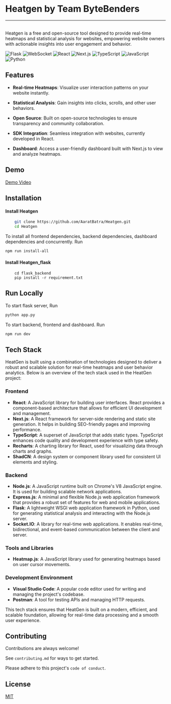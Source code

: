 



# Heatgen by Team ByteBenders
<hr>
<br />
Heatgen is a free and open-source tool designed to provide real-time heatmaps and statistical analysis for websites, empowering website owners with actionable insights into user engagement and behavior.    
 
![Flask](https://img.shields.io/badge/flask-%23000.svg?style=for-the-badge&logo=flask&logoColor=white) 
![WebSocket](https://img.shields.io/badge/websockets-%23800080.svg?style=for-the-badge&logo=websocket&logoColor=white)
![React](https://img.shields.io/badge/react-%2361DAFB.svg?style=for-the-badge&logo=react&logoColor=white)
![Next.js](https://img.shields.io/badge/next.js-%23000000.svg?style=for-the-badge&logo=next.js&logoColor=white)
![TypeScript](https://img.shields.io/badge/typescript-%23007ACC.svg?style=for-the-badge&logo=typescript&logoColor=white)
![JavaScript](https://img.shields.io/badge/JavaScript-323330?style=for-the-badge&logo=javascript&logoColor=F7DF1E)
![Python](https://img.shields.io/badge/Python-FFD43B?style=for-the-badge&logo=python&logoColor=blue)


## Features

- **Real-time Heatmaps**: Visualize user interaction patterns on your website instantly.

- **Statistical Analysis**: Gain insights into clicks, scrolls, and other user behaviors.
- **Open Source**: Built on open-source technologies to ensure transparency and community collaboration.
- **SDK Integration**: Seamless integration with websites, currently developed in React.
- **Dashboard**: Access a user-friendly dashboard built with Next.js to view and analyze heatmaps.


## Demo

[Demo Video](https://drive.google.com/file/d/1y-2o9ANNt_CA4ZoELIFer-7DUdORBNra/view?usp=sharing)


## Installation

#### Install Heatgen

```bash
    git clone https://github.com/AaratBatra/Heatgen.git
    cd Heatgen
```
To install all frontend dependencies, backend dependencies, dashboard dependencies and concurrently. Run

```sh
npm run install-all
```

#### Install Heatgen_flask
```
    cd flask_backend
    pip install -r requirement.txt
```
## Run Locally

To start flask server, Run

```sh
python app.py
```

To start backend, frontend and dashboard. Run

```sh
npm run dev
```

## Tech Stack

HeatGen is built using a combination of technologies designed to deliver a robust and scalable solution for real-time heatmaps and user behavior analytics. Below is an overview of the tech stack used in the HeatGen project:

### Frontend

- **React**: A JavaScript library for building user interfaces. React provides a component-based architecture that allows for efficient UI development and management.
- **Next.js**: A React framework for server-side rendering and static site generation. It helps in building SEO-friendly pages and improving performance.
- **TypeScript**: A superset of JavaScript that adds static types. TypeScript enhances code quality and development experience with type safety.
- **Recharts**: A charting library for React, used for visualizing data through charts and graphs.
- **ShadCN**: A design system or component library used for consistent UI elements and styling.

### Backend

- **Node.js**: A JavaScript runtime built on Chrome's V8 JavaScript engine. It is used for building scalable network applications.
- **Express.js**: A minimal and flexible Node.js web application framework that provides a robust set of features for web and mobile applications.
- **Flask**: A lightweight WSGI web application framework in Python, used for generating statistical analysis and interacting with the Node.js server.
- **Socket.IO**: A library for real-time web applications. It enables real-time, bidirectional, and event-based communication between the client and server.


### Tools and Libraries

- **Heatmap.js**: A JavaScript library used for generating heatmaps based on user cursor movements.

### Development Environment

- **Visual Studio Code**: A popular code editor used for writing and managing the project's codebase.
- **Postman**: A tool for testing APIs and managing HTTP requests.

This tech stack ensures that HeatGen is built on a modern, efficient, and scalable foundation, allowing for real-time data processing and a smooth user experience.


## Contributing

Contributions are always welcome!

See `contributing.md` for ways to get started.

Please adhere to this project's `code of conduct`.


## License

[MIT](https://choosealicense.com/licenses/mit/)


